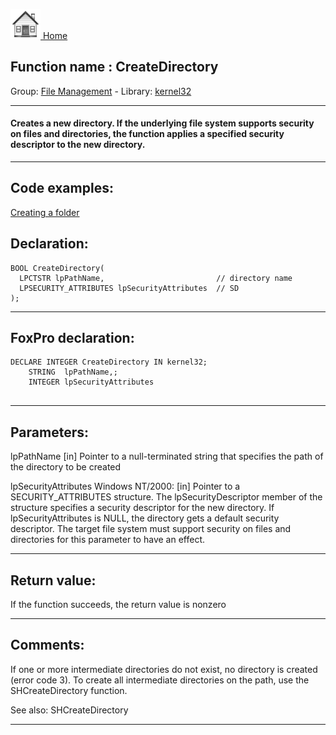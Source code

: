 [<img src="../../images/home.png"> Home ](https://github.com/VFPX/Win32API)  

## Function name : CreateDirectory
Group: [File Management](../../functions_group.md#File_Management)  -  Library: [kernel32](../../libraries.md#kernel32)  
***  


#### Creates a new directory. If the underlying file system supports security on files and directories, the function applies a specified security descriptor to the new directory.

***  


## Code examples:
[Creating a folder](../../samples/sample_001.md)  

## Declaration:
```foxpro  
BOOL CreateDirectory(
  LPCTSTR lpPathName,                         // directory name
  LPSECURITY_ATTRIBUTES lpSecurityAttributes  // SD
);  
```  
***  


## FoxPro declaration:
```foxpro  
DECLARE INTEGER CreateDirectory IN kernel32;
	STRING  lpPathName,;
	INTEGER lpSecurityAttributes
  
```  
***  


## Parameters:
lpPathName 
[in] Pointer to a null-terminated string that specifies the path of the directory to be created

lpSecurityAttributes
Windows NT/2000: [in] Pointer to a SECURITY_ATTRIBUTES structure. The lpSecurityDescriptor member of the structure specifies a security descriptor for the new directory. If lpSecurityAttributes is NULL, the directory gets a default security descriptor. The target file system must support security on files and directories for this parameter to have an effect.  
***  


## Return value:
If the function succeeds, the return value is nonzero
  
***  


## Comments:
If one or more intermediate directories do not exist, no directory is created (error code 3). To create all intermediate directories on the path, use the SHCreateDirectory function.  
  
See also: SHCreateDirectory   
  
***  


